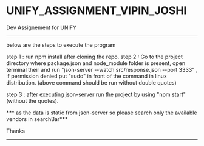 # UNIFY_ASSIGNMENT_VIPIN_JOSHI
Dev Assignement for UNIFY

**************************************************************************************************************************

below are the steps to execute the program

step 1 : run npm install after cloning the repo.
step 2 : Go to the project directory where package.json and node_module folder is present, open terminal their and  run
          "json-server --watch src/response.json --port 3333" , if permission denied put "sudo" 
          in front of the command in linux distribution. (above command should be run without double quotes)
          
 step 3 : after executing json-server run the project by using "npm start" (without the quotes).
 
 
 *** as the data is static from json-server so please search only the available vendors in searchBar***
 
 Thanks
 
 *************************************************************************************************************************
